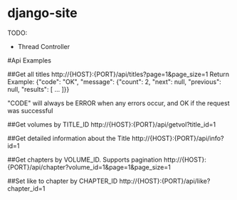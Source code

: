 # django-site

TODO:
- Thread Controller

#Api Examples

##Get all titles
http://{HOST}:{PORT}/api/titles?page=1&page_size=1
Return Example:
{"code": "OK", "message": {"count": 2, "next": null, "previous": null, "results": [ ... ]}}

"CODE" will always be ERROR when any errors occur, and OK if the request was successful

##Get volumes by TITLE_ID
http://{HOST}:{PORT}/api/getvol?title_id=1

##Get detailed information about the Title
http://{HOST}:{PORT}/api/info?id=1

##Get chapters by VOLUME_ID. Supports pagination
http://{HOST}:{PORT}/api/chapter?volume_id=1&page=1&page_size=1

##Set like to chapter by CHAPTER_ID
http://{HOST}:{PORT}/api/like?chapter_id=1
